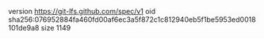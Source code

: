 version https://git-lfs.github.com/spec/v1
oid sha256:076952884fa460fd00af6ec3a5f872c1c812940eb5f1be5953ed0018101de9a8
size 1149
